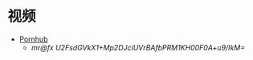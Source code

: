 
# 视频

- [Pornhub](https://cn.pornhub.com/)
  - *mr@fx* _U2FsdGVkX1+Mp2DJciUVrBAfbPRM1KH00F0A+u9/IkM=_
